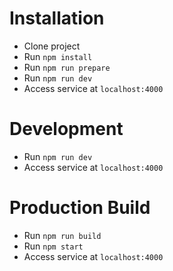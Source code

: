 # Installation

- Clone project
- Run `npm install`
- Run `npm run prepare`
- Run `npm run dev`
- Access service at `localhost:4000`

# Development

- Run `npm run dev`
- Access service at `localhost:4000`

# Production Build

- Run `npm run build`
- Run `npm start`
- Access service at `localhost:4000`
